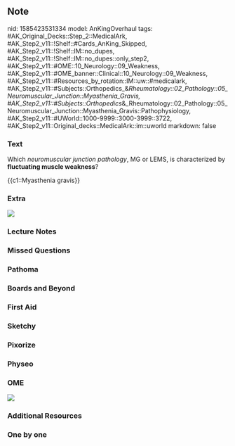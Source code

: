 ## Note
nid: 1585423531334
model: AnKingOverhaul
tags: #AK_Original_Decks::Step_2::MedicalArk, #AK_Step2_v11::!Shelf::#Cards_AnKing_Skipped, #AK_Step2_v11::!Shelf::IM::no_dupes, #AK_Step2_v11::!Shelf::IM::no_dupes::only_step2, #AK_Step2_v11::#OME::10_Neurology::09_Weakness, #AK_Step2_v11::#OME_banner::Clinical::10_Neurology::09_Weakness, #AK_Step2_v11::#Resources_by_rotation::IM::uw::#medicalark, #AK_Step2_v11::#Subjects::Orthopedics_&_Rheumatology::02_Pathology::05_Neuromuscular_Junction::Myasthenia_Gravis, #AK_Step2_v11::#Subjects::Orthopedics_&_Rheumatology::02_Pathology::05_Neuromuscular_Junction::Myasthenia_Gravis::Pathophysiology, #AK_Step2_v11::#UWorld::1000-9999::3000-3999::3722, #AK_Step2_v11::Original_decks::MedicalArk::im::uworld
markdown: false

### Text
Which <i>neuromuscular junction pathology</i>, MG or LEMS, is
characterized by <b>fluctuating muscle weakness</b>?
<div>
  {{c1::Myasthenia gravis}}
</div>

### Extra
<img src="MG%20vs%20LEMS_1566160514431.png">

### Lecture Notes


### Missed Questions


### Pathoma


### Boards and Beyond


### First Aid


### Sketchy


### Pixorize


### Physeo


### OME
<div class="ome-widget">
  <a href=
  "https://onlinemeded.org/spa/neurology/weakness/acquire?ref=anki">
  <img src="_OME_AnkiFlashcards_Lesson_5.png"></a>
</div>

### Additional Resources


### One by one

